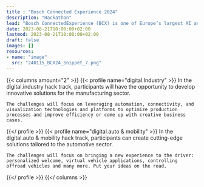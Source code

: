 ```yaml
---
title : "Bosch Connected Experience 2024"
description: "Hackathon"
lead: "Bosch ConnectedExperience (BCX) is one of Europe’s largest AI and IoT hackathons and takes place February 26-28, 2024 in Berlin. Domain-specific hack challenges feature various software and hardware stacks from Bosch and their ecosystem partners. The event brings together fellow backend and frontend developers, product owners, product managers, UX experts, and innovators from  customers, partners, and start-ups. Over the course of three days, teams work together on the UX, the UI, and the code to create early prototypes and produce quick, tangible results. "
date: 2023-08-21T10:00:00+02:00
lastmod: 2023-08-21T10:00:00+02:00
draft: false
images: []
resources:
- name: "image"
  src: "240115_BCX24_Snippet_7.png"
---
```


{{< columns amount="2" >}}
  {{< profile name="digital.Industry" >}}
    In the digital.industry hack track, participants will have the opportunity to develop innovative solutions for the manufacturing sector.
    
    The challenges will focus on leveraging automation, connectivity, and visualization technologies and platforms to optimize production processes and improve efficiency or come up with creative business cases.
  {{</ profile >}}
  {{< profile name="digital.auto & mobility" >}}
    In the digital.auto & mobility hack track, participants can create cutting-edge solutions tailored to the automotive sector. 

    The challenges will focus on bringing a new experience to the driver: personalized welcome, virtual vehicle applications, controlling offroad vehicles and many more. Put your ideas on the road.
  {{</ profile >}}
{{</ columns >}}
